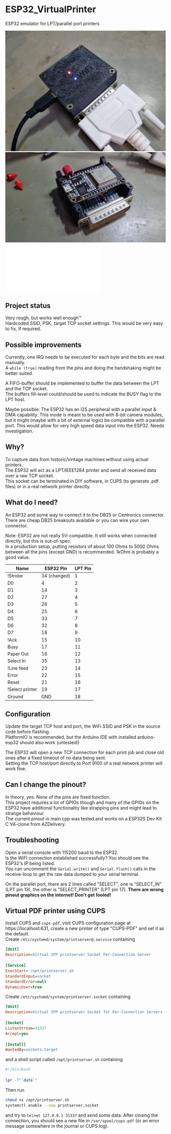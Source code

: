 # ESP32_VirtualPrinter
ESP32 emulator for LPT/parallel port printers

![ESP32 wired up to a paralell port breakout](ESP32Printbox.jpg)
![ESP32 wired up to a paralell port breakout](ESP32Printboxinside.jpg)
![Demoprint](HM507print.pdf)

## Project status
Very rough, but works well enough™   
Hardcoded SSID, PSK, target TCP socket settings. This would be very easy to fix, if required. 

## Possible improvements
Currently, one IRQ needs to be executed for each byte and the bits are read manually.  
A `while (true)` reading from the pins and doing the handshaking might be better suited.  

A FIFO-buffer should be implemented to buffer the data between the LPT and the TCP socket.  
The buffers fill-level could/should be used to indicate the BUSY flag to the LPT host.  

Maybe possible: The ESP32 has an I2S peripheral with a parallel input & DMA capability. This mode is meant to be used with 8-bit camera modules, but it might (maybe with a bit of external logic) be compatible with a parallel port. This would allow for very high speed data input into the ESP32. Needs investigation.

## Why?
To capture data from historic/vintage machines without using actual printers.  
The ESP32 will act as a LPT/IEEE1284 printer and send all received data over a raw TCP socket.  
This socket can be terminated in DIY software, in CUPS (to generate .pdf files) or in a real network printer directly. 

## What do I need?
An ESP32 and some way to connect it to the DB25 or Centronics connector.  
There are cheap DB25 breakouts available or you can wire your own connector.  

Note: ESP32 are not really 5V-compatible. It still works when connected directly, but this is out-of-spec.   
In a production setup, putting resistors of about 100 Ohms to 5000 Ohms between all the pins (except GND) is recommended. 1kOhm is probably a good value.  

| Name            	| ESP32 Pin 	| LPT Pin 	|
|-----------------	|-----------	|---------	|
| !Strobe         	| 34 (changed)| 1       	|
| D0              	| 4         	| 2       	|
| D1              	| 14        	| 3       	|
| D2              	| 27        	| 4       	|
| D3              	| 26        	| 5       	|
| D4              	| 25        	| 6       	|
| D5              	| 33        	| 7       	|
| D6              	| 32        	| 8       	|
| D7              	| 18        	| 9       	|
| !Ack            	| 15        	| 10      	|
| Busy            	| 17        	| 11      	|
| Paper Out       	| 16        	| 12      	|
| Select In       	| 35        	| 13      	|
| !Line feed      	| 23        	| 14      	|
| Error           	| 22        	| 15      	|
| Reset           	| 21        	| 16      	|
| !Select printer 	| 19        	| 17      	|
| Ground          	| GND       	| 18      	|

## Configuration

Update the target TCP host and port, the WiFi SSID and PSK in the source code before flashing.  
PlatformIO is recommended, but the Arduino IDE with installed arduino-esp32 should also work (untested!)

The ESP32 will open a new TCP connection for each print job and close old ones after a fixed timeout of no data being sent.  
Setting the TCP host/port directly to Port 9100 of a real network printer will work fine.

## Can I change the pinout?
In theory, yes. None of the pins are fixed function.  
This project requires a lot of GPIOs though and many of the GPIOs on the ESP32 have additional functionality like strapping pins and might lead to strange behaviour.  
The current pinout in main.cpp was tested and works on a ESP32S Dev Kit C V4-clone from AZDelivery.

## Troubleshooting
Open a serial console with 115200 baud to the ESP32.   
Is the WiFI connection established successfully? You should see the ESP32's IP being listed.  
You can uncomment the `Serial.write()` and `Serial.flush()` calls in the receive-loop to get the raw data dumped to your serial terminal.  

On the parallel port, there are 2 lines called "SELECT", one is "SELECT_IN" (LPT pin 13), the other is "SELECT_PRINTER" (LPT pin 17). 
**There are wrong pinout graphics on the internet! Don't get fooled!**

## Virtual PDF printer using CUPS
Install CUPS and `cups-pdf`, visit CUPS configuration page at https://localhost:631, create a new printer of type "CUPS-PDF" and set it as the default.  
Create `/etc/systemd/system/printserver@.service` containing
```ini
[Unit]
Description=Virtual IPP printserver Socket Per-Connection Server

[Service]
ExecStart=-/opt/printserver.sh
StandardInput=socket
StandardError=null
DynamicUser=true
```

Create `/etc/systemd/system/printserver.socket` containing
```ini
[Unit]
Description=Virtual IPP printserver Socket for Per-Connection Servers

[Socket]
ListenStream=31337
Accept=yes

[Install]
WantedBy=sockets.target
```

and a shell script called `/opt/printserver.sh` containing
```bash
#!/bin/bash

lpr -T"`date`"
```

Then run
```bash
chmod +x /opt/printserver.sh
systemctl enable --now printserver.socket
```
and try to `telnet 127.0.0.1 31337` and send some data.
After closing the connection, you should see a new file in `/var/spool/cups-pdf` (or an error message somewhere in the journal or CUPS log).
